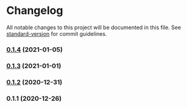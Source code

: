 # Changelog

All notable changes to this project will be documented in this file. See [standard-version](https://github.com/conventional-changelog/standard-version) for commit guidelines.

### [0.1.4](https://github.com/adurc/exposure-react-admin/compare/v0.1.3...v0.1.4) (2021-01-05)

### [0.1.3](https://github.com/adurc/exposure-react-admin/compare/v0.1.2...v0.1.3) (2021-01-01)

### [0.1.2](https://github.com/adurc/exposure-react-admin/compare/v0.1.1...v0.1.2) (2020-12-31)

### 0.1.1 (2020-12-26)
